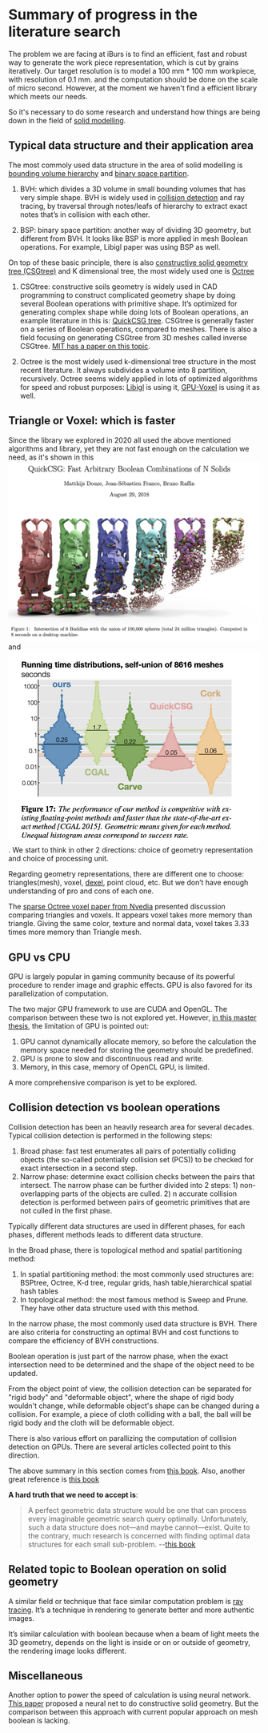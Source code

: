 # Summary of progress in the literature search

The problem we are facing at iBurs is to find an efficient, fast and robust way to generate the work piece representation, which is cut by grains iteratively. Our target resolution is to model a 100 mm * 100 mm workpiece, with resolution of 0.1 mm. and the computation should be done on the scale of micro second. However, at the moment we haven't find a efficient library which meets our needs.

So it's necessary to do some research and understand how things are being down in the field of [solid modelling](https://en.wikipedia.org/wiki/Solid_modeling).

## Typical data structure and their application area

The most commoly used data structure in the area of solid modelling is [bounding volume hierarchy](https://en.wikipedia.org/wiki/Bounding_volume_hierarchy) and [binary space partition](https://en.wikipedia.org/wiki/Binary_space_partitioning).

1. BVH:  which divides a 3D volume in small bounding volumes that has very simple shape. BVH is widely used in [collision detection](https://en.wikipedia.org/wiki/Collision_detection) and ray tracing, by traversal through notes/leafs of hierarchy to extract exact notes that’s in collision with each other.

2. BSP: binary space partition: another way of dividing 3D geometry, but different from BVH. It looks like BSP is more applied in mesh Boolean operations. For example, Libigl paper was using BSP as well.

On top of these basic principle, there is also [constructive solid geometry tree (CSGtree)](https://en.wikipedia.org/wiki/Constructive_solid_geometry) and K dimensional tree, the most widely used one is [Octree](https://en.wikipedia.org/wiki/Octree)

1. CSGtree: constructive soils geometry is widely used in CAD programming to construct complicated geometry shape by doing several Boolean operations with primitive shape. It’s optimized for generating complex shape while doing lots of Boolean operations, an example literature in this is: [QuickCSG tree](./QuickCSG_Fast_Arbitrary_Boolean_Combinations_of_N_Solids.pdf). CSGtree is generally faster on a series of Boolean operations, compared to meshes. There is also a field focusing on generating CSGtree from 3D meshes called inverse CSGtree. [MIT has a paper on this topic](./InverseCSG__Automatic_Conversion_of_3D_Models_to_CSG_Trees.pdf).

2. Octree is the most widely used k-dimensional tree structure in the most recent literature. It always subdivides a volume into 8 partition, recursively. Octree seems widely applied in lots of optimized algorithms for speed and robust purposes: [Libigl](./Libigl_Mesh_Arrangements_for_Solid_Geometry.pdf) is using it, [GPU-Voxel](./Unified_GPU_Voxel_Collision_Detection_for_Mobile_Manipulation_Planning.pdf) is using it as well.

## Triangle or Voxel: which is faster

Since the library we explored in 2020 all used the above mentioned algorithms and library, yet they are not fast enough on the calculation we need, as it's shown in this ![The QuickCSG performance figure](./Almost_fastest_library_on_mesh_boolean.png) and ![Comparison of Libigl against other engine](./Libigl_compare_against_others.png). We start to think in other 2 directions: choice of geometry representation and choice of processing unit.

Regarding geometry representations, there are different one to choose: triangles(mesh), voxel, [dexel](./Dexel_Determining_the_Width_and_Depths_of_Cut_in_Milling_on_the_Basis_of_a_Multi_Dexel_Model.pdf), point cloud, etc. But we don’t have enough understanding of pro and cons of each one.

The [sparse Octree voxel paper from Nvedia](./Nvedia_Efficient_Sparse_Voxel_Octrees_–_Analysis_Extensions_and_Implementation.pdf) presented discussion comparing triangles and voxels. It appears voxel takes more memory than triangle. Giving the same color, texture and normal data, voxel takes 3.33 times more memory than Triangle mesh.

## GPU vs CPU

GPU is largely popular in gaming community because of its powerful procedure to render image and graphic effects. GPU is also favored for its parallelization of computation.

The two major GPU framework to use are CUDA and OpenGL. The comparison between these two is not explored yet. However, [in this master thesis](./Parallelization_of_BVH_and_BSP_on_the_GPU.pdf), the limitation of GPU is pointed out:

1. GPU cannot dynamically allocate memory, so before the calculation the memory space needed for storing the geometry should be predefined.
2. GPU is prone to slow and discontinuous read and write.
3. Memory, in this case, memory of OpenCL GPU, is limited.

A more comprehensive comparison is yet to be explored.

## Collision detection vs boolean operations

<!-- One of the confusion in the library search or literature search is, there is apparently 2 different fields of research that are both seems relevant: [collision detection](https://en.wikipedia.org/wiki/Collision_detection) and [boolean operations](https://www.sciencedirect.com/topics/engineering/boolean-operation#:~:text=A%20Boolean%20operation%2C%20such%20as,straightforward%20and%20easy%20to%20implement.&text=It%20inherits%20the%20good%20property,Boolean%20operations%20from%20ray%2Drep.). However, these 2 fields are usually different in the data structure they use. In collision detection, BVH is widely used and applied. In boolean operations on meshes or constructive solid geometry, BSP or ![B-REP(boundary representation)](https://en.wikipedia.org/wiki/Boundary_representation) is more applied.

These two fields points to different optimization algorithms. At the moment, we have been focusing on boolean operation perspective. -->

Collision detection has been an heavily research area for several decades. Typical collision detection is performed in the following steps:

1. Broad phase: fast test enumerates all pairs of potentially colliding objects (the so-called potentially collision set (PCS)) to be checked for exact intersection in a second step.
2. Narrow phase: determine exact collision checks between the pairs that intersect. The narrow phase can be further divided into 2 steps: 1) non-overlapping parts of the objects are culled. 2) n accurate collision detection is performed between pairs of geometric primitives that are not culled in the first phase.

Typically different data structures are used in different phases, for each phases, different methods leads to different data structure. 

In the Broad phase, there is topological method and spatial partitioning method:

1. In spatial partitioning method: the most commonly used structures are: BSPtree, Octree, K-d tree, regular grids, hash table,hierarchical spatial hash tables
2. In topological method: the most famous method is Sweep and Prune. They have other data structure used with this method.

In the narrow phase, the most commonly used data structure is BVH. There are also criteria for constructing an optimal BVH and cost functions to compare the efficiency of BVH constructions.

Boolean operation is just part of the narrow phase, when the exact intersection need to be determined and the shape of the object need to be updated.

From the object point of view, the collision detection can be separated for "rigid body" and "deformable object", where the shape of rigid body wouldn't change, while deformable object's shape can be changed during a collision. For example, a piece of cloth colliding with a ball, the ball will be rigid body and the cloth will be deformable object.

There is also various effort on parallizing the computation of collision detection on GPUs. There are several articles collected point to this direction.

The above summary in this section comes from [this book](./Weller2013_Chapter_ABriefOverviewOfCollisionDetec.pdf). Also, another great reference is [this book](./Real_Time_Collision_Detection_by_Christer_Ericson.pdf)

**A hard truth that we need to accept is**:
> A perfect geometric data structure would be one  that can process every imaginable geometric search query optimally. Unfortunately, such a data structure does not—and maybe cannot—exist. Quite to the contrary, much research is concerned with finding optimal data structures for each small sub-problem. --[this book](./Weller2013_Chapter_ABriefOverviewOfCollisionDetec.pdf)

## Related topic to Boolean operation on solid geometry

A similar field or technique that face similar computation problem is [ray tracing](https://en.wikipedia.org/wiki/Ray_tracing_(graphics)). It’s a technique in rendering to generate better and more authentic images.

It’s similar calculation with boolean because when a beam of light meets the 3D geometry, depends on the light is inside or on or outside of geometry, the rendering image looks different.

## Miscellaneous

Another option to power the speed of calculation is using neural network. [This paper](./Sharma_CSGNet_Neural_Shape_CVPR_2018_paper.pdf) proposed a neural net to do constructive solid geometry. But the comparison between this approach with current popular approach on mesh boolean is lacking.
